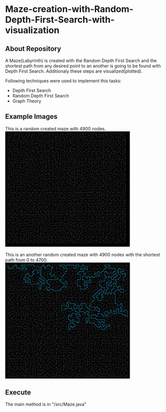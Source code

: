 # Maze-creation-with-Random-Depth-First-Search-with-visualization
## About Repository
A Maze(Labyrinth) is created with the Random Depth First Search and the shortest path from any desired point to an another is going to be found with Depth First Search. Additionaly these steps are visualized(plotted).

Following techniques were used to implement this tasks:
- Depth First Search
- Random Depth First Search
- Graph Theory

## Example Images

This is a random created maze with 4900 nodes.
<img src="/img/1.png" width="400">

This is an another random created maze with 4900 nodes with the shortest path from 0 to 4700.
<img src="/img/2.png" width="400">

## Execute

The main method is in "/src/Maze.java"
